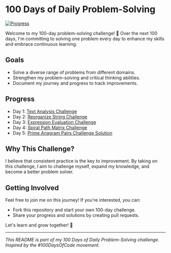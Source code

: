 # 100 Days of Daily Problem-Solving

[![Progress](https://img.shields.io/badge/Progress-4%25-brightgreen)]()

Welcome to my 100-day problem-solving challenge! 🚀 Over the next 100 days, I'm committing to solving one problem every day to enhance my skills and embrace continuous learning.

## Goals

- Solve a diverse range of problems from different domains.
- Strengthen my problem-solving and critical thinking abilities.
- Document my journey and progress to track improvements.

## Progress

- Day 1: [Text Analysis Challenge](https://github.com/Manikanta-009/100_Days_of_Code/blob/main/Day1_Text_Analysis.py)
- Day 2: [Reorganize String Challenge](https://github.com/Manikanta-009/100_Days_of_Code/blob/main/Day2_Reorganize_String.py)
- Day 3: [Expression Evaluation Challenge](https://github.com/Manikanta-009/100_Days_of_Code/blob/main/Day3_Expression_Evaluator.py) 
- Day 4: [Spiral Path Matrix Challenge](https://github.com/Manikanta-009/100_Days_of_Code/blob/main/Day4_Spiral_Path_Matrix_Challenge.py)
- Day 5: [Prime Anagram Pairs Challenge Solution](https://github.com/Manikanta-009/100_Days_of_Code/blob/main/Day5_Prime_Anagram_Pairs.py)


## Why This Challenge?

I believe that consistent practice is the key to improvement. By taking on this challenge, I aim to challenge myself, expand my knowledge, and become a better problem solver.

## Getting Involved

Feel free to join me on this journey! If you're interested, you can:

- Fork this repository and start your own 100-day challenge.
- Share your progress and solutions by creating pull requests.

Let's learn and grow together! 🌱

---

_This README is part of my 100 Days of Daily Problem-Solving challenge. Inspired by the #100DaysOfCode movement._
